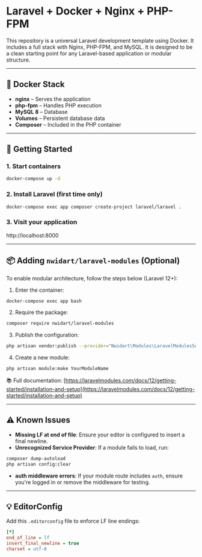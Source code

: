 # Laravel + Docker + Nginx + PHP-FPM

This repository is a universal Laravel development template using Docker. It includes a full stack with Nginx, PHP-FPM, and MySQL. It is designed to be a clean starting point for any Laravel-based application or modular structure.

---

## 🐳 Docker Stack

- **nginx** – Serves the application
- **php-fpm** – Handles PHP execution
- **MySQL 8** – Database
- **Volumes** – Persistent database data
- **Composer** – Included in the PHP container

---

## 🚀 Getting Started

### 1. Start containers

```bash
docker-compose up -d
```

### 2. Install Laravel (first time only)

```bash
docker-compose exec app composer create-project laravel/laravel .
```

### 3. Visit your application

http://localhost:8000

---

## 📦 Adding `nwidart/laravel-modules` (Optional)

To enable modular architecture, follow the steps below (Laravel 12+):

1. Enter the container:

```bash
docker-compose exec app bash
```

2. Require the package:

```bash
composer require nwidart/laravel-modules
```

3. Publish the configuration:

```bash
php artisan vendor:publish --provider="Nwidart\Modules\LaravelModulesServiceProvider"
```

4. Create a new module:

```bash
php artisan module:make YourModuleName
```

📚 Full documentation: [https://laravelmodules.com/docs/12/getting-started/installation-and-setup](https://laravelmodules.com/docs/12/getting-started/installation-and-setup)

---

## ⚠️ Known Issues

- **Missing LF at end of file**: Ensure your editor is configured to insert a final newline.
- **Unrecognized Service Provider**: If a module fails to load, run:

```bash
composer dump-autoload
php artisan config:clear
```

- **auth middleware errors**: If your module route includes `auth`, ensure you're logged in or remove the middleware for testing.

---

## 💡 EditorConfig

Add this `.editorconfig` file to enforce LF line endings:

```ini
[*]
end_of_line = lf
insert_final_newline = true
charset = utf-8
```
